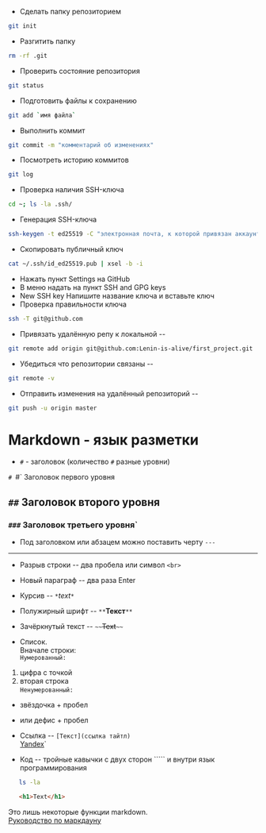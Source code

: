 * Сделать папку репозиторием
```bash
git init
```
* Разгитить папку 
```bash
rm -rf .git
```
* Проверить состояние репозитория 
```bash
git status
```
* Подготовить файлы к сохранению 
```bash
git add `имя файла`
```
* Выполнить коммит
```bash
git commit -m "комментарий об изменениях"
```
* Посмотреть историю коммитов 
```bash
git log
```  


* Проверка наличия SSH-ключа 
```bash
cd ~; ls -la .ssh/
```
* Генерация SSH-ключа
```bash
ssh-keygen -t ed25519 -C "электронная почта, к которой привязан аккаунт на GitHub"
```
* Скопировать публичный ключ 
```bash
cat ~/.ssh/id_ed25519.pub | xsel -b -i
```
* Нажать пункт Settings на GitHub
* В меню надать на пункт SSH and GPG keys  
* New SSH key Напишите название ключа и вставьте ключ  
* Проверка правильности ключа 
```bash
ssh -T git@github.com
```
* Привязать удалённую репу к локальной -- 
```bash
git remote add origin git@github.com:Lenin-is-alive/first_project.git
```
* Убедиться что репозитории связаны -- 
```bash
git remote -v
```
* Отправить изменения на удалённый репозиторий -- 
```bash
git push -u origin master
```  


# Markdown - язык разметки  

* `#` - заголовок (количество `#` разные уровни)  

`# `#` Заголовок первого уровня
## `##` Заголовок второго уровня
### `###` Заголовок третьего уровня`  


* Под заголовком или абзацем можно поставить черту `---`  

 ---  

* Разрыв строки -- два пробела или символ `<br>`  

* Новый параграф -- два раза Enter  

* Курсив -- `*`*text*`*`  
 
* Полужирный шрифт -- `**`**Текст**`**`  

* Зачёркнутый текст -- `~~`~~Text~~`~~`


* Список.  
Вначале строки:  
`Нумерованный:`
1. цифра с точкой
2. вторая строка  
`Ненумерованный:`
* звёздочка + пробел
- или дефис + пробел


* Ссылка -- `[Текст](ссылка тайтл)`  
[Yandex](https://www.yandex.ru "Title")`


* Код -- тройные кавычки с двух сторон ````` и внутри язык программирования

```bash
   ls -la
```

```html
   <h1>Text</h1>
```  


Это лишь некоторые функции markdown.  
[Руководство по маркдауну](https://gist.github.com/fomvasss/8dd8cd7f88c67a4e3727f9d39224a84c)
